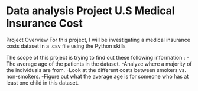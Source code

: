 # Data analysis Project U.S Medical Insurance Cost
 
Project Overview
For this project, I will be investigating a medical insurance costs dataset in a .csv file using the Python skills

The scope of this project is trying to find out these following information :
-The average age of the patients in the dataset.
-Analyze where a majority of the individuals are from.
-Look at the different costs between smokers vs. non-smokers.
-Figure out what the average age is for someone who has at least one child in this dataset.